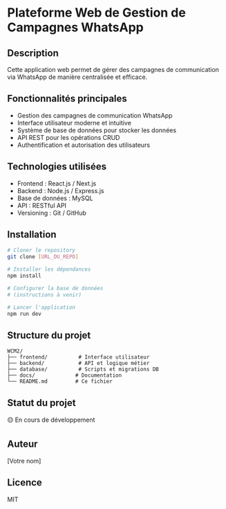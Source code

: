 # Plateforme Web de Gestion de Campagnes WhatsApp

## Description
Cette application web permet de gérer des campagnes de communication via WhatsApp de manière centralisée et efficace.

## Fonctionnalités principales
- Gestion des campagnes de communication WhatsApp
- Interface utilisateur moderne et intuitive
- Système de base de données pour stocker les données
- API REST pour les opérations CRUD
- Authentification et autorisation des utilisateurs

## Technologies utilisées
- Frontend : React.js / Next.js
- Backend : Node.js / Express.js
- Base de données : MySQL
- API : RESTful API
- Versioning : Git / GitHub

## Installation
```bash
# Cloner le repository
git clone [URL_DU_REPO]

# Installer les dépendances
npm install

# Configurer la base de données
# (instructions à venir)

# Lancer l'application
npm run dev
```

## Structure du projet
```
WCM2/
├── frontend/          # Interface utilisateur
├── backend/           # API et logique métier
├── database/          # Scripts et migrations DB
├── docs/             # Documentation
└── README.md         # Ce fichier
```

## Statut du projet
🟡 En cours de développement

## Auteur
[Votre nom]

## Licence
MIT 